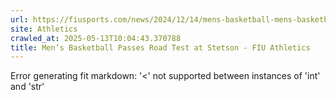 ```yaml
---
url: https://fiusports.com/news/2024/12/14/mens-basketball-mens-basketball-passes-road-test-at-stetson.aspx
site: Athletics
crawled_at: 2025-05-13T10:04:43.370788
title: Men’s Basketball Passes Road Test at Stetson - FIU Athletics
---
```


Error generating fit markdown: '<' not supported between instances of 'int' and 'str'